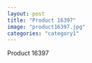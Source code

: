 ```yaml
---
layout: post
title: "Product 16397"
image: "product16397.jpg"
categories: "category1"
---
```

Product 16397
